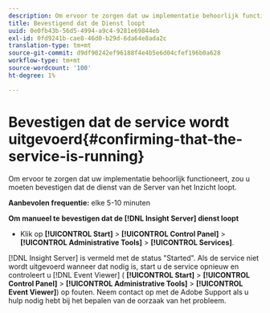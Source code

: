 ```yaml
---
description: Om ervoor te zorgen dat uw implementatie behoorlijk functioneert, zou u moeten bevestigen dat de dienst van de Server van het Inzicht loopt.
title: Bevestigend dat de Dienst loopt
uuid: 0e0fb43b-56d5-4994-a9c4-9281e69844eb
exl-id: 0fd9241b-cae8-46d0-b29d-6da64e8ada2c
translation-type: tm+mt
source-git-commit: d9df90242ef96188f4e4b5e6d04cfef196b0a628
workflow-type: tm+mt
source-wordcount: '100'
ht-degree: 1%

---
```


# Bevestigen dat de service wordt uitgevoerd{#confirming-that-the-service-is-running}

Om ervoor te zorgen dat uw implementatie behoorlijk functioneert, zou u moeten bevestigen dat de dienst van de Server van het Inzicht loopt.

**Aanbevolen frequentie:** elke 5-10 minuten

**Om manueel te bevestigen dat de  [!DNL Insight Server] dienst loopt**

* Klik op **[!UICONTROL Start]** > **[!UICONTROL Control Panel]** > **[!UICONTROL Administrative Tools]** > **[!UICONTROL Services]**.

[!DNL Insight Server] is vermeld met de status &quot;Started&quot;. Als de service niet wordt uitgevoerd wanneer dat nodig is, start u de service opnieuw en controleert u [!DNL Event Viewer] ( **[!UICONTROL Start]** > **[!UICONTROL Control Panel]** > **[!UICONTROL Administrative Tools]** > **[!UICONTROL Event Viewer]**) op fouten. Neem contact op met de Adobe Support als u hulp nodig hebt bij het bepalen van de oorzaak van het probleem.
